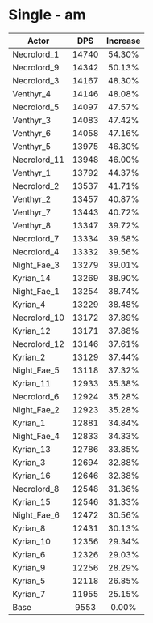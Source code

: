 # Single - am
| Actor | DPS | Increase |
|---|:---:|:---:|
|Necrolord_1|14740|54.30%|
|Necrolord_9|14342|50.13%|
|Necrolord_3|14167|48.30%|
|Venthyr_4|14146|48.08%|
|Necrolord_5|14097|47.57%|
|Venthyr_3|14083|47.42%|
|Venthyr_6|14058|47.16%|
|Venthyr_5|13975|46.30%|
|Necrolord_11|13948|46.00%|
|Venthyr_1|13792|44.37%|
|Necrolord_2|13537|41.71%|
|Venthyr_2|13457|40.87%|
|Venthyr_7|13443|40.72%|
|Venthyr_8|13347|39.72%|
|Necrolord_7|13334|39.58%|
|Necrolord_4|13332|39.56%|
|Night_Fae_3|13279|39.01%|
|Kyrian_14|13269|38.90%|
|Night_Fae_1|13254|38.74%|
|Kyrian_4|13229|38.48%|
|Necrolord_10|13172|37.89%|
|Kyrian_12|13171|37.88%|
|Necrolord_12|13146|37.61%|
|Kyrian_2|13129|37.44%|
|Night_Fae_5|13118|37.32%|
|Kyrian_11|12933|35.38%|
|Necrolord_6|12924|35.28%|
|Night_Fae_2|12923|35.28%|
|Kyrian_1|12881|34.84%|
|Night_Fae_4|12833|34.33%|
|Kyrian_13|12786|33.85%|
|Kyrian_3|12694|32.88%|
|Kyrian_16|12646|32.38%|
|Necrolord_8|12548|31.36%|
|Kyrian_15|12546|31.33%|
|Night_Fae_6|12472|30.56%|
|Kyrian_8|12431|30.13%|
|Kyrian_10|12356|29.34%|
|Kyrian_6|12326|29.03%|
|Kyrian_9|12256|28.29%|
|Kyrian_5|12118|26.85%|
|Kyrian_7|11955|25.15%|
|Base|9553|0.00%|
